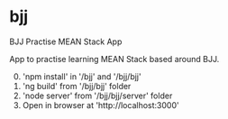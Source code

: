 # bjj
BJJ Practise MEAN Stack App

App to practise learning MEAN Stack based around BJJ.

0. 'npm install' in '/bjj' and '/bjj/bjj'
1. 'ng build' from '/bjj/bjj' folder 
2. 'node server' from '/bjj/bjj/server' folder
3. Open in browser at 'http://localhost:3000'
